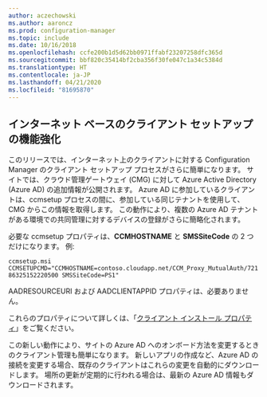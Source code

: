 ```yaml
---
author: aczechowski
ms.author: aaroncz
ms.prod: configuration-manager
ms.topic: include
ms.date: 10/16/2018
ms.openlocfilehash: ccfe200b1d5d62bb0971ffabf23207258dfc365d
ms.sourcegitcommit: bbf820c35414bf2cba356f30fe047c1a34c5384d
ms.translationtype: HT
ms.contentlocale: ja-JP
ms.lasthandoff: 04/21/2020
ms.locfileid: "81695870"
---
```

## <a name="improvements-to-internet-based-client-setup"></a><a name="bkmk_cmg"></a> インターネット ベースのクライアント セットアップの機能強化
<!--1359181-->

このリリースでは、インターネット上のクライアントに対する Configuration Manager のクライアント セットアップ プロセスがさらに簡単になります。 サイトでは、クラウド管理ゲートウェイ (CMG) に対して Azure Active Directory (Azure AD) の追加情報が公開されます。 Azure AD に参加しているクライアントは、ccmsetup プロセスの間に、参加している同じテナントを使用して、CMG からこの情報を取得します。 この動作により、複数の Azure AD テナントがある環境での共同管理に対するデバイスの登録がさらに簡略化されます。 

必要な ccmsetup プロパティは、**CCMHOSTNAME** と **SMSSiteCode** の 2 つだけになります。 例:

`ccmsetup.msi CCMSETUPCMD="CCMHOSTNAME=contoso.cloudapp.net/CCM_Proxy_MutualAuth/72186325152220500 SMSSiteCode=PS1"`

AADRESOURCEURI および AADCLIENTAPPID プロパティは、必要ありません。

これらのプロパティについて詳しくは、「[クライアント インストール プロパティ](../../../clients/deploy/about-client-installation-properties.md)」をご覧ください。

この新しい動作により、サイトの Azure AD へのオンボード方法を変更するときのクライアント管理も簡単になります。 新しいアプリの作成など、Azure AD の接続を変更する場合、既存のクライアントはこれらの変更を自動的にダウンロードします。 場所の更新が定期的に行われる場合は、最新の Azure AD 情報もダウンロードされます。


